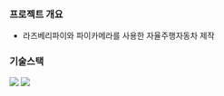### 프로젝트 개요

- 라즈베리파이와 파이카메라를 사용한 자율주행자동차 제작

### 기술스택

<img src="https://img.shields.io/badge/Python-3776AB?style=for-the-badge&logo=Python&logoColor=white"> 

<img src="https://img.shields.io/badge/Arduino-#00878F?style=for-the-badge&logo=Arduino&logoColor=green"> 




